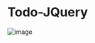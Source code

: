 # Todo-JQuery
![image](https://user-images.githubusercontent.com/91265802/163729831-e7019cec-037a-41ed-b5bb-81a00478552c.png)
